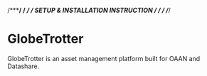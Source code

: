 /*********************************************************************************/
/******                                                                    *******/
/******                  SETUP & INSTALLATION INSTRUCTION                  *******/
/******                                                                    *******/
/*********************************************************************************/

# GlobeTrotter
GlobeTrotter is an asset management platform built for OAAN and Datashare.
